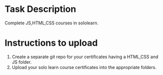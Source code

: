 # Task Description
Complete JS,HTML,CSS courses in sololearn.

# Instructions to upload
1. Create a separate git repo for your certificates having a HTML,CSS and JS folder.
2. Upload your solo learn course certificates into the appropriate folders.